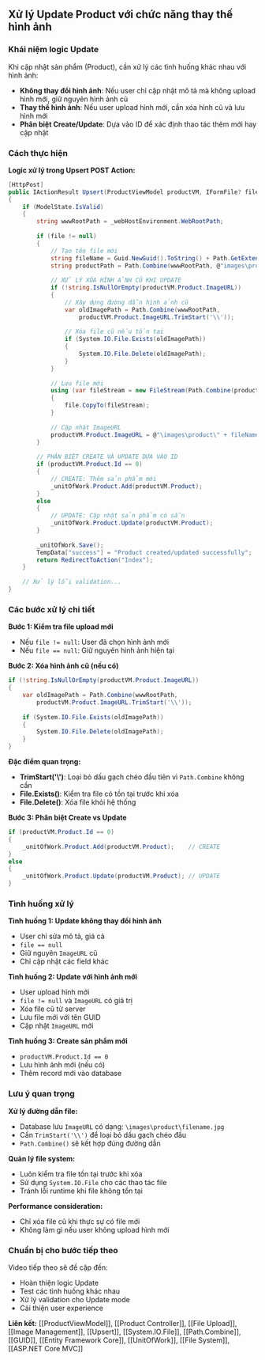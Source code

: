 ## Xử lý Update Product với chức năng thay thế hình ảnh

### Khái niệm logic Update

Khi cập nhật sản phẩm (Product), cần xử lý các tình huống khác nhau với hình ảnh:

- **Không thay đổi hình ảnh**: Nếu user chỉ cập nhật mô tả mà không upload hình mới, giữ nguyên hình ảnh cũ
- **Thay thế hình ảnh**: Nếu user upload hình mới, cần xóa hình cũ và lưu hình mới
- **Phân biệt Create/Update**: Dựa vào ID để xác định thao tác thêm mới hay cập nhật


### Cách thực hiện

**Logic xử lý trong Upsert POST Action:**

```csharp
[HttpPost]
public IActionResult Upsert(ProductViewModel productVM, IFormFile? file)
{
    if (ModelState.IsValid)
    {
        string wwwRootPath = _webHostEnvironment.WebRootPath;
        
        if (file != null)
        {
            // Tạo tên file mới
            string fileName = Guid.NewGuid().ToString() + Path.GetExtension(file.FileName);
            string productPath = Path.Combine(wwwRootPath, @"images\product");
            
            // XỬ LÝ XÓA HÌNH ẢNH CŨ KHI UPDATE
            if (!string.IsNullOrEmpty(productVM.Product.ImageURL))
            {
                // Xây dựng đường dẫn hình ảnh cũ
                var oldImagePath = Path.Combine(wwwRootPath, 
                    productVM.Product.ImageURL.TrimStart('\\'));
                
                // Xóa file cũ nếu tồn tại
                if (System.IO.File.Exists(oldImagePath))
                {
                    System.IO.File.Delete(oldImagePath);
                }
            }
            
            // Lưu file mới
            using (var fileStream = new FileStream(Path.Combine(productPath, fileName), FileMode.Create))
            {
                file.CopyTo(fileStream);
            }
            
            // Cập nhật ImageURL
            productVM.Product.ImageURL = @"\images\product\" + fileName;
        }
        
        // PHÂN BIỆT CREATE VÀ UPDATE DỰA VÀO ID
        if (productVM.Product.Id == 0)
        {
            // CREATE: Thêm sản phẩm mới
            _unitOfWork.Product.Add(productVM.Product);
        }
        else
        {
            // UPDATE: Cập nhật sản phẩm có sẵn
            _unitOfWork.Product.Update(productVM.Product);
        }
        
        _unitOfWork.Save();
        TempData["success"] = "Product created/updated successfully";
        return RedirectToAction("Index");
    }
    
    // Xử lý lỗi validation...
}
```


### Các bước xử lý chi tiết

**Bước 1: Kiểm tra file upload mới**

- Nếu `file != null`: User đã chọn hình ảnh mới
- Nếu `file == null`: Giữ nguyên hình ảnh hiện tại

**Bước 2: Xóa hình ảnh cũ (nếu có)**

```csharp
if (!string.IsNullOrEmpty(productVM.Product.ImageURL))
{
    var oldImagePath = Path.Combine(wwwRootPath, 
        productVM.Product.ImageURL.TrimStart('\\'));
    
    if (System.IO.File.Exists(oldImagePath))
    {
        System.IO.File.Delete(oldImagePath);
    }
}
```

**Đặc điểm quan trọng:**

- **TrimStart('\\')**: Loại bỏ dấu gạch chéo đầu tiên vì `Path.Combine` không cần
- **File.Exists()**: Kiểm tra file có tồn tại trước khi xóa
- **File.Delete()**: Xóa file khỏi hệ thống

**Bước 3: Phân biệt Create vs Update**

```csharp
if (productVM.Product.Id == 0)
{
    _unitOfWork.Product.Add(productVM.Product);    // CREATE
}
else
{
    _unitOfWork.Product.Update(productVM.Product); // UPDATE
}
```


### Tình huống xử lý

**Tình huống 1: Update không thay đổi hình ảnh**

- User chỉ sửa mô tả, giá cả
- `file == null`
- Giữ nguyên `ImageURL` cũ
- Chỉ cập nhật các field khác

**Tình huống 2: Update với hình ảnh mới**

- User upload hình mới
- `file != null` và `ImageURL` có giá trị
- Xóa file cũ từ server
- Lưu file mới với tên GUID
- Cập nhật `ImageURL` mới

**Tình huống 3: Create sản phẩm mới**

- `productVM.Product.Id == 0`
- Lưu hình ảnh mới (nếu có)
- Thêm record mới vào database


### Lưu ý quan trọng

**Xử lý đường dẫn file:**

- Database lưu `ImageURL` có dạng: `\images\product\filename.jpg`
- Cần `TrimStart('\\')` để loại bỏ dấu gạch chéo đầu
- `Path.Combine()` sẽ kết hợp đúng đường dẫn

**Quản lý file system:**

- Luôn kiểm tra file tồn tại trước khi xóa
- Sử dụng `System.IO.File` cho các thao tác file
- Tránh lỗi runtime khi file không tồn tại

**Performance consideration:**

- Chỉ xóa file cũ khi thực sự có file mới
- Không làm gì nếu user không upload hình mới


### Chuẩn bị cho bước tiếp theo

Video tiếp theo sẽ đề cập đến:

- Hoàn thiện logic Update
- Test các tình huống khác nhau
- Xử lý validation cho Update mode
- Cải thiện user experience

**Liên kết:** [[ProductViewModel]], [[Product Controller]], [[File Upload]], [[Image Management]], [[Upsert]], [[System.IO.File]], [[Path.Combine]], [[GUID]], [[Entity Framework Core]], [[UnitOfWork]], [[File System]], [[ASP.NET Core MVC]]

